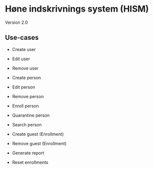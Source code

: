 Høne indskrivnings system (HISM)
================================

Version 2.0

Use-cases
---------
- Create user
- Edit user
- Remove user

- Create person
- Edit person
- Remove person
- Enroll person
- Quarantine person
- Search person

- Create guest (Enrollment)
- Remove guest (Enrollment)

- Generate report
- Reset enrollments
